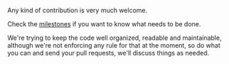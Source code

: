 Any kind of contribution is very much welcome.

Check the [milestones](https://github.com/agrande/lba2remake/milestones) if you want to know what needs to be done.

We're trying to keep the code well organized, readable and maintainable, although we're not enforcing any rule for that at the moment, so do what you can and send your pull requests, we'll discuss things as needed.

